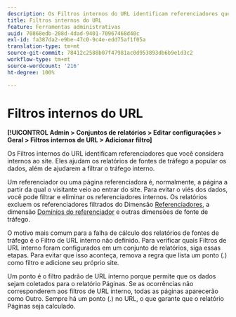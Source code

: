 ```yaml
---
description: Os Filtros internos do URL identificam referenciadores que você considera internos ao site. Eles ajudam os relatórios de fontes de tráfego a popular os dados, além de ajudarem a filtrar o tráfego interno.
title: Filtros internos do URL
feature: Ferramentas administrativas
uuid: 70868edb-208d-4dad-9401-70967468d40c
exl-id: fa387da2-e9be-47c0-9c4e-edd75af1f05a
translation-type: tm+mt
source-git-commit: 78412c2588b07f47981ac0d953893db6b9e1d3c2
workflow-type: tm+mt
source-wordcount: '216'
ht-degree: 100%

---
```


# Filtros internos do URL

**[!UICONTROL Admin > Conjuntos de relatórios > Editar configurações > Geral > Filtros internos de URL > Adicionar filtro]**

Os Filtros internos do URL identificam referenciadores que você considera internos ao site. Eles ajudam os relatórios de fontes de tráfego a popular os dados, além de ajudarem a filtrar o tráfego interno.

Um referenciador ou uma página referenciadora é, normalmente, a página a partir da qual o visitante veio ao entrar do site. Para evitar o viés dos dados, você pode filtrar e eliminar os referenciadores internos. Os relatórios excluem os referenciadores filtrados do Dimensão [Referenciadores](/help/components/dimensions/referrer.md), a dimensão [Domínios do referenciador](/help/components/dimensions/referring-domain.md) e outras dimensões de fonte de tráfego.

O motivo mais comum para a falha de cálculo dos relatórios de fontes de tráfego é o Filtro de URL interno não definido. Para verificar quais Filtros de URL interno foram configurados em um conjunto de relatórios, siga essas etapas. Para evitar que isso aconteça, remova a regra que lista um ponto (.) como filtro e adicione seu próprio site.

Um ponto é o filtro padrão de URL interno porque permite que os dados sejam coletados para o relatório Páginas. Se as ocorrências não corresponderem aos filtros de URL interno, todas as páginas aparecerão como Outro. Sempre há um ponto (.) no URL, o que garante que o relatório Páginas seja calculado.
